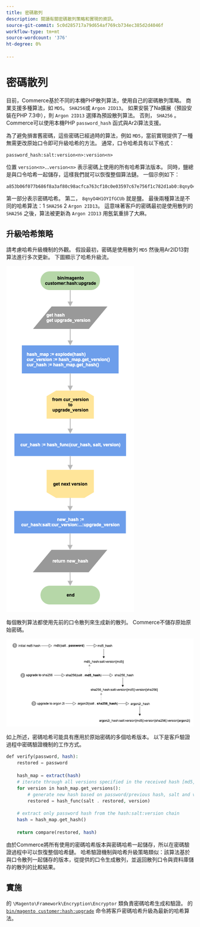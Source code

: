 ```yaml
---
title: 密碼散列
description: 閱讀有關密碼散列策略和實現的資訊。
source-git-commit: 5c0d285717a79d654af769cb734ec385d2d4046f
workflow-type: tm+mt
source-wordcount: '376'
ht-degree: 0%

---
```



# 密碼散列

目前，Commerce基於不同的本機PHP散列算法，使用自己的密碼散列策略。 商業支援多種算法，如 `MD5`。 `SHA256`或 `Argon 2ID13`。 如果安裝了Na擴展（預設安裝在PHP 7.3中），則 `Argon 2ID13` 選擇為預設散列算法。 否則， `SHA256` 。 Commerce可以使用本機PHP `password_hash` 函式與Ar2i算法支援。

為了避免損害舊密碼，這些密碼已經過時的算法，例如 `MD5`，當前實現提供了一種無需更改原始口令即可升級哈希的方法。 通常，口令哈希具有以下格式：

```text
password_hash:salt:version<n>:version<n>
```

位置 `version<n>`...`version<n>` 表示密碼上使用的所有哈希算法版本。 同時，鹽總是與口令哈希一起儲存，這樣我們就可以恢復整個算法鏈。 一個示例如下：

```text
a853b06f077b686f8a3af80c98acfca763cf10c0e03597c67e756f1c782d1ab0:8qnyO4H1OYIfGCUb:1:2
```

第一部分表示密碼哈希。 第二， `8qnyO4H1OYIfGCUb` 就是鹽。 最後兩種算法是不同的哈希算法：1 `SHA256` 2 `Argon 2ID13`。 這意味著客戶的密碼最初是使用散列的 `SHA256` 之後，算法被更新為 `Argon 2ID13` 用氬氣重排了大麻。

## 升級哈希策略

請考慮哈希升級機制的外觀。 假設最初，密碼是使用散列 `MD5` 然後用Ar2ID13對算法進行多次更新。 下圖顯示了哈希升級流。

![哈希升級工作流](../../assets/configuration/hash-upgrade-algorithm.png)

每個散列算法都使用先前的口令散列來生成新的散列。 Commerce不儲存原始原始密碼。

![哈希升級策略](../../assets/configuration/hash-upgrade-strategy.png)

如上所述，密碼哈希可能具有應用於原始密碼的多個哈希版本。
以下是客戶驗證過程中密碼驗證機制的工作方式。

```php
def verify(password, hash):
    restored = password

    hash_map = extract(hash)
    # iterate through all versions specified in the received hash [md5, sha256, argon2id13]
    for version in hash_map.get_versions():
        # generate new hash based on password/previous hash, salt and version
        restored = hash_func(salt . restored, version)

    # extract only password hash from the hash:salt:version chain
    hash = hash_map.get_hash()

    return compare(restored, hash)
```

由於Commerce將所有使用的密碼哈希版本與密碼哈希一起儲存，所以在密碼驗證過程中可以恢復整個哈希鏈。 哈希驗證機制與哈希升級策略類似：該算法基於與口令散列一起儲存的版本，從提供的口令生成散列，並返回散列口令與資料庫儲存的散列的比較結果。

## 實施

的 `\Magento\Framework\Encryption\Encryptor` 類負責密碼哈希生成和驗證。 的 [`bin/magento customer:hash:upgrade`](https://devdocs.magento.com/guides/v2.4/reference/cli/magento.html#customerhashupgrade) 命令將客戶密碼哈希升級為最新的哈希算法。
